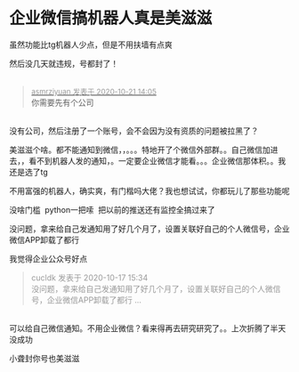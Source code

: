 # 企业微信搞机器人真是美滋滋


虽然功能比tg机器人少点，但是不用扶墙有点爽<img src="static/image/smiley/yct/019.gif" smilieid="49" border="0" alt="" /> 

然后没几天就违规，号都封了！<br />
<br />
<img src="static/image/smiley/default/lol.gif" smilieid="12" border="0" alt="" /><img src="static/image/smiley/default/lol.gif" smilieid="12" border="0" alt="" /><img src="static/image/smiley/default/lol.gif" smilieid="12" border="0" alt="" />

<div class="quote"><blockquote><font size="2"><a href="https://www.hostloc.com/forum.php?mod=redirect&amp;goto=findpost&amp;pid=9331418&amp;ptid=755378" target="_blank"><font color="#999999">asmrziyuan 发表于 2020-10-21 14:05</font></a></font><br />
你需要先有个公司</blockquote></div><br />
没有公司，然后注册了一个账号，会不会因为没有资质的问题被拉黑了？

美滋滋个啥。都不能通知到微信，，。。。特地开了个微信外部群。。自己微信加进去，，看不到机器人发的通知，。一定要企业微信才能看。。。企业微信那体积。。我还是选了tg

不用富强的机器人，确实爽，有门楷吗大佬？我也想试试，你都玩儿了那些功能呢

没啥门槛&nbsp;&nbsp;python一把嗦&nbsp;&nbsp;把以前的推送还有监控全搞过来了 <img src="static/image/smiley/default/lol.gif" smilieid="12" border="0" alt="" />&nbsp;&nbsp;

没问题，拿来给自己发通知用了好几个月了，设置关联好自己的个人微信号，企业微信APP卸载了都行

我觉得企业公众号好点

<div class="quote"><blockquote><font color="#999999">cucldk 发表于 2020-10-17 15:34</font><br />
<font color="#999999">没问题，拿来给自己发通知用了好几个月了，设置关联好自己的个人微信号，企业微信APP卸载了都行 ...</font></blockquote></div><br />
可以给自己微信通知。不用企业微信？看来得再去研究研究了。。上次折腾了半天没成功

小聋封你号也美滋滋<img id="aimg_a2bUb" onclick="zoom(this, this.src, 0, 0, 0)" class="zoom" src="https://cdn.jsdelivr.net/gh/hishis/forum-master/public/images/patch.gif" onmouseover="img_onmouseoverfunc(this)" onload="thumbImg(this)" border="0" alt="" />

